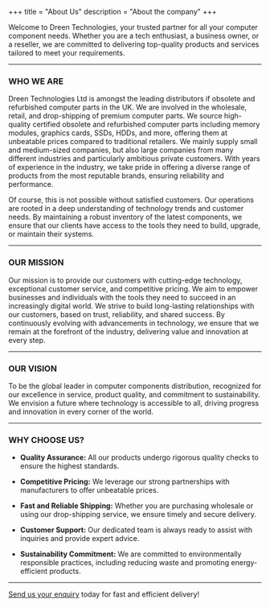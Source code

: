 +++
title = "About Us"
description = "About the company"
+++


Welcome to Dreen Technologies, your trusted partner for all your computer component needs. Whether you are a tech enthusiast, a business owner, or a reseller, we are committed to delivering top-quality products and services tailored to meet your requirements.

---

### WHO WE ARE

Dreen Technologies Ltd is amongst the leading distributors if obsolete and refurbished computer parts in the UK. We are involved in the wholesale, retail, and drop-shipping of premium computer parts. We source high-quality certified obsolete and refurbished computer parts including memory modules, graphics cards, SSDs, HDDs, and more, offering them at unbeatable prices compared to traditional retailers. We mainly supply small and medium-sized companies, but also large companies from many different industries and particularly ambitious private customers. With years of experience in the industry, we take pride in offering a diverse range of products from the most reputable brands, ensuring reliability and performance.

Of course, this is not possible without satisfied customers. Our operations are rooted in a deep understanding of technology trends and customer needs. By maintaining a robust inventory of the latest components, we ensure that our clients have access to the tools they need to build, upgrade, or maintain their systems. 

---

### OUR MISSION

Our mission is to provide our customers with cutting-edge technology, exceptional customer service, and competitive pricing. We aim to empower businesses and individuals with the tools they need to succeed in an increasingly digital world. We strive to build long-lasting relationships with our customers, based on trust, reliability, and shared success. By continuously evolving with advancements in technology, we ensure that we remain at the forefront of the industry, delivering value and innovation at every step.

---

### OUR VISION

To be the global leader in computer components distribution, recognized for our excellence in service, product quality, and commitment to sustainability. We envision a future where technology is accessible to all, driving progress and innovation in every corner of the world.

---

### WHY CHOOSE US?

- **Quality Assurance:** All our products undergo rigorous quality checks to ensure the highest standards.

- **Competitive Pricing:** We leverage our strong partnerships with manufacturers to offer unbeatable prices.

- **Fast and Reliable Shipping:** Whether you are purchasing wholesale or using our drop-shipping service, we ensure timely and secure delivery.

- **Customer Support:** Our dedicated team is always ready to assist with inquiries and provide expert advice.

- **Sustainability Commitment:** We are committed to environmentally responsible practices, including reducing waste and promoting energy-efficient products.

---

[Send us your enquiry](/contact/) today for fast and efficient delivery!
